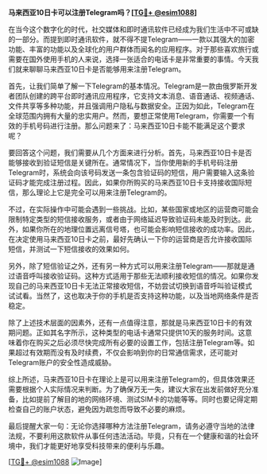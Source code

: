 **马来西亚10日卡可以注册Telegram吗？[[TG💪+ @esim1088](https://t.me/s/esim1088)]**

在当今这个数字化的时代，社交媒体和即时通讯软件已经成为我们生活中不可或缺的一部分。而提到即时通讯软件，就不得不提Telegram——一款以其强大的加密功能、丰富的功能以及全球化的用户群体而闻名的应用程序。对于那些喜欢旅行或需要在国外使用手机的人来说，选择一张适合的电话卡是非常重要的事情。今天我们就来聊聊马来西亚10日卡是否能够用来注册Telegram。

首先，让我们简单了解一下Telegram的基本情况。Telegram是一款由俄罗斯开发者团队创建的跨平台即时通讯应用程序，它支持文本消息、语音通话、视频通话、文件共享等多种功能，并且强调用户隐私与数据安全。正因为如此，Telegram在全球范围内拥有大量的忠实用户。然而，要想正常使用Telegram，你需要一个有效的手机号码进行注册。那么问题来了：马来西亚10日卡能不能满足这个要求呢？

要回答这个问题，我们需要从几个方面来进行分析。首先，马来西亚10日卡是否能够接收到验证短信是关键所在。通常情况下，当你使用新的手机号码注册Telegram时，系统会向该号码发送一条包含验证码的短信，用户需要输入这条验证码才能完成注册过程。因此，如果你所购买的马来西亚10日卡支持接收国际短信，那么理论上它是完全可以用来注册Telegram的。

不过，在实际操作中可能会遇到一些挑战。比如，某些国家或地区的运营商可能会限制特定类型的短信接收服务，或者由于网络延迟导致验证码未能及时到达。此外，如果你所在的地理位置远离信号塔，也可能会影响短信接收的成功率。因此，在决定使用马来西亚10日卡之前，最好先确认一下你的运营商是否允许接收国际短信，并测试一下短信接收的效果如何。

另外，除了短信验证之外，还有另一种方式可以用来注册Telegram——那就是通过语音呼叫接收验证码。这种方式适用于那些无法顺利接收短信的情况。如果你发现自己的马来西亚10日卡无法正常接收短信，不妨尝试切换到语音呼叫验证模式试试看。当然了，这也取决于你的手机是否支持这种功能，以及当地网络条件是否稳定。

除了上述技术层面的因素外，还有一点值得注意，那就是马来西亚10日卡的有效期问题。正如其名字所示，这种类型的电话卡通常只提供10天的服务时间。这意味着你在购买之后必须尽快完成所有必要的设置工作，包括注册Telegram等。如果超过有效期而没有及时续费，不仅会影响到你的日常通信需求，还可能对Telegram账户的安全性造成威胁。

综上所述，马来西亚10日卡在理论上是可以用来注册Telegram的，但具体效果还需要根据个人实际情况来判断。为了确保万无一失，建议大家在出发前做好充分准备，比如提前了解目的地的网络环境、测试SIM卡的功能等等。同时也要记得定期检查自己的账户状态，避免因为疏忽而导致不必要的麻烦。

最后提醒大家一句：无论你选择哪种方法注册Telegram，请务必遵守当地的法律法规，不要利用这款软件从事任何违法活动。毕竟，只有在一个健康和谐的社会环境中，我们才能更好地享受科技带来的便利与乐趣。

[[TG💪+ @esim1088](https://t.me/s/esim1088) ![Image](https://i.postimg.cc/4NQfJmqS/Snipaste-2025-05-13-00-14-12.png)]